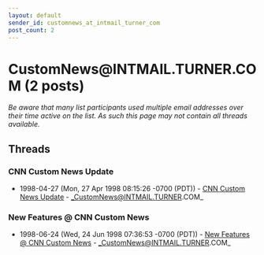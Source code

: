 ```yaml
---
layout: default
sender_id: customnews_at_intmail_turner_com
post_count: 2
---
```


# CustomNews<span>@</span>INTMAIL.TURNER.COM (2 posts)

_Be aware that many list participants used multiple email addresses over their time active on the list. As such this page may not contain all threads available._

## Threads

### CNN Custom News Update
+ 1998-04-27 (Mon, 27 Apr 1998 08:15:26 -0700 (PDT)) - [CNN Custom News Update](/archive/1998/04/1a2626f0c60f8ce5b093f6d92b79dd0bb6903e443622523affac0ae83d47c5f2) - _CustomNews@INTMAIL.TURNER.COM_

### New Features @ CNN Custom News
+ 1998-06-24 (Wed, 24 Jun 1998 07:36:53 -0700 (PDT)) - [New Features @ CNN Custom News](/archive/1998/06/d014b9c600ea9e875ea5ec8459c97f76371ef14652fc5596a1221b24e2d5d558) - _CustomNews@INTMAIL.TURNER.COM_

